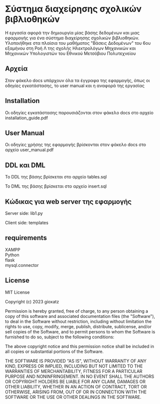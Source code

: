 # Σύστημα διαχείρησης σχολικών βιβλιοθηκών

Η εργασία αφορά την δημιουργία μίας βάσης δεδομένων και μιας εφαρμογής για ένα σύστημα διαχείρησης σχολικών βιβλιοθηκών. Υλοποιήθηκε στα πλαίσια του μαθήματος "Βάσεις Δεδομένων" του 6ου εξαμήνου στη Ροή Λ της σχολής Ηλεκτρολόγων Μηχανικών και Μηχανικών Υπολογιστών του Εθνικού Μετσόβιου Πολυτεχνείου

## Αρχεία
Στον φάκελο docs υπάρχουν όλα τα έγγραφα της εφαρμογής, όπως οι οδηγίες εγκατάστασης, το user manual και η αναφορά της εργασίας

## Installation

Οι οδηγίες εγκατάστασης παρουσιάζονται στον φάκελο docs στο αρχείο installation_guide.pdf

## User Manual

Οι οδηγίες χρήσης της εφαρμογής βρίσκονται στον φάκελο docs στο αρχείο user_manual.pdf

## DDL και DML

Το DDL της βάσης βρίσκεται στο αρχείο tables.sql

Το DML της βάσης βρίσκεται στο αρχείο insert.sql

## Κώδικας για web server της εφαρμογής

Server side: lib1.py

Client side: templates

## requirements

XAMPP\
Python\
flask\
mysql.connector 



## License

MIT License

Copyright (c) 2023 gioxatz

Permission is hereby granted, free of charge, to any person obtaining a copy
of this software and associated documentation files (the "Software"), to deal
in the Software without restriction, including without limitation the rights
to use, copy, modify, merge, publish, distribute, sublicense, and/or sell
copies of the Software, and to permit persons to whom the Software is
furnished to do so, subject to the following conditions:

The above copyright notice and this permission notice shall be included in all
copies or substantial portions of the Software.

THE SOFTWARE IS PROVIDED "AS IS", WITHOUT WARRANTY OF ANY KIND, EXPRESS OR
IMPLIED, INCLUDING BUT NOT LIMITED TO THE WARRANTIES OF MERCHANTABILITY,
FITNESS FOR A PARTICULAR PURPOSE AND NONINFRINGEMENT. IN NO EVENT SHALL THE
AUTHORS OR COPYRIGHT HOLDERS BE LIABLE FOR ANY CLAIM, DAMAGES OR OTHER
LIABILITY, WHETHER IN AN ACTION OF CONTRACT, TORT OR OTHERWISE, ARISING FROM,
OUT OF OR IN CONNECTION WITH THE SOFTWARE OR THE USE OR OTHER DEALINGS IN THE
SOFTWARE.
